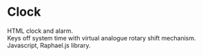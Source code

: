 # Clock
HTML clock and alarm.</br>
Keys off system time with virtual analogue rotary shift mechanism. Javascript, Raphael.js library.
